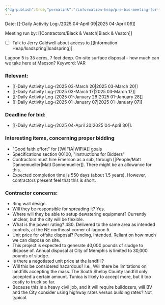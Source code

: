 ```yaml
---
{"dg-publish":true,"permalink":"/information-heap/pre-bid-meeting-for-lagoon-5-renovations-black-and-veatch/","noteIcon":"","created":"2025-05-23T14:53:49.786-05:00"}
---
```


Date: [[-Daily Activity Log-/2025 04-April 09\|2025 04-April 09]]

Meeting run by: [[Contractors/Black & Veatch\|Black & Veatch]]

- [ ] Talk to Jerry Caldwell about access to [[Information Heap/loadspring\|loadspring]]

Lagoon 5 is 35 acres, 7 feet deep.
On-site surface disposal - how much can we take here at Maxson?
Keyword: VAR

### Relevant:
- [[-Daily Activity Log-/2025 03-March 20\|2025 03-March 20]]
- [[-Daily Activity Log-/2025 03-March 17\|2025 03-March 17]]
- [[-Daily Activity Log-/2025 01-January 28\|2025 01-January 28]]
- [[-Daily Activity Log-/2025 01-January 07\|2025 01-January 07]]

### Deadline for bid:
- [[-Daily Activity Log-/2025 04-April 30\|2025 04-April 30]].

### Interesting items, concerning proper bidding
- "Good faith effort" for [[WIFIA\|WIFIA]] goals
- Specifications section 00100, "Instructions for Bidders"
- Contractors must hire Emerson as a sub, through [[People/Matt Dannemueller\|Matt Dannemueller]]. There might be an allowance for this.
- Expected completion time is 550 days (about 1.5 years). However, contractors present feel that this is short.

### Contractor concerns:
- Ring wall design.
- Will they be responsible for spreading it? Yes.
- Where will they be able to setup dewatering equipment? Currently unclear, but the city will be flexible.
- What is the power rating? 480. Delivered to the same area as intended controls, at the NE northeast corner of lagoon 5.
- Unit price for offsite disposal? Pending, intended. Reliant on how much we can dispose on site. 
- This project is expected to generate 40,000 pounds of sludge to dispose of. Annual disposal at City of Memphis is limited to 30,000 pounds of sludge.
- Is there a negotiated unit price at the landfill?
- Will this be considered hazardous? I.e., Will there be limitations on landfills accepting the mass. The South Shelby County landfill only accepted a certain amount. Tunica is likely to accept more, but it too costly to truck so far.
- Because this is a heavy civil job, and it will require bulldozers, will BV and the City consider using highway rates versus building rates? Not typical. 

